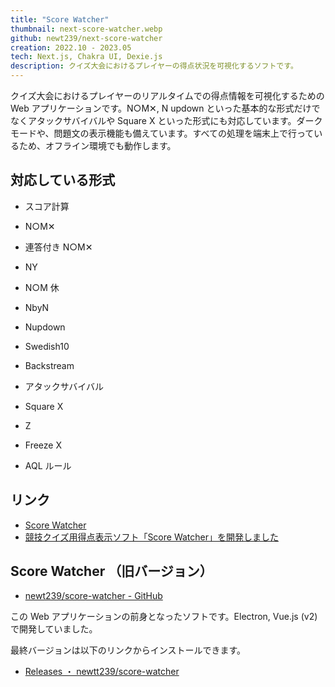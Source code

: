 ```yaml
---
title: "Score Watcher"
thumbnail: next-score-watcher.webp
github: newt239/next-score-watcher
creation: 2022.10 - 2023.05
tech: Next.js, Chakra UI, Dexie.js
description: クイズ大会におけるプレイヤーの得点状況を可視化するソフトです。
---
```


クイズ大会におけるプレイヤーのリアルタイムでの得点情報を可視化するための Web アプリケーションです。N○M✕, N updown といった基本的な形式だけでなくアタックサバイバルや Square X といった形式にも対応しています。ダークモードや、問題文の表示機能も備えています。すべての処理を端末上で行っているため、オフライン環境でも動作します。

<!--more-->

## 対応している形式

- スコア計算
- N○M✕
- 連答付き N○M✕
- NY
- N○M 休
- NbyN
- Nupdown
- Swedish10
- Backstream
- アタックサバイバル
- Square X
- Z
- Freeze X

- AQL ルール

## リンク

- <a href="https://score-watcher.newt239.dev/" target="_blank">Score Watcher</a>
- <a href="https://zenn.dev/newt_st21/articles/score-watcher-quiz-scoreboard-app" target="_blank">競技クイズ用得点表示ソフト「Score Watcher」を開発しました</a>

## Score Watcher （旧バージョン）

- <a href="https://github.com/newt239/score-watcher" target="_blank">newt239/score-watcher - GitHub</a>

この Web アプリケーションの前身となったソフトです。Electron, Vue.js (v2)で開発していました。

最終バージョンは以下のリンクからインストールできます。

- <a href="https://github.com/newt239/score-watcher/releases" target="_blank">Releases ・ newtt239/score-watcher</a>
